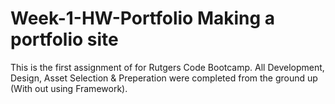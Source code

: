 # Week-1-HW-Portfolio **Making a portfolio site**

This is the first assignment of for Rutgers Code Bootcamp. 
All Development, Design, Asset Selection & Preperation were completed from the ground up (With out using Framework).

